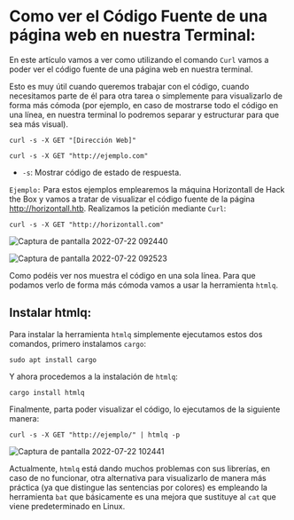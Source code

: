 # Como ver el Código Fuente de una página web en nuestra Terminal:

En este artículo vamos a ver como utilizando el comando `Curl` vamos a poder ver el código fuente de una página web en nuestra terminal. 

Esto es muy útil cuando queremos trabajar con el código, cuando necesitamos parte de él para otra tarea o simplemente para visualizarlo de forma más cómoda (por ejemplo, 
en caso de mostrarse todo el código en una línea, en nuestra terminal lo podremos separar y estructurar para que sea más visual).

    curl -s -X GET "[Dirección Web]"
    
    curl -s -X GET "http://ejemplo.com"
    
* `-s`: Mostrar código de estado de respuesta.

`Ejemplo:`
Para estos ejemplos emplearemos la máquina Horizontall de Hack the Box y vamos a tratar de visualizar el código fuente de la página http://horizontall.htb.
Realizamos la petición mediante `Curl`:

    curl -s -X GET "http://horizontall.com"
    
![Captura de pantalla 2022-07-22 092440](https://user-images.githubusercontent.com/103068924/180386416-91a4c482-ad96-4f25-91c0-622707abf0c9.png)

![Captura de pantalla 2022-07-22 092523](https://user-images.githubusercontent.com/103068924/180386501-be981aec-3fc5-49dc-bccd-6aafb5343247.png)

Como podéis ver nos muestra el código en una sola línea. Para que podamos verlo de forma más cómoda vamos a usar la herramienta `htmlq`.

## Instalar htmlq:

Para instalar la herramienta `htmlq` simplemente ejecutamos estos dos comandos, primero instalamos `cargo`:

    sudo apt install cargo
    
Y ahora procedemos a la instalación de `htmlq`:

    cargo install htmlq
   
Finalmente, parta poder visualizar el código, lo ejecutamos de la siguiente manera:

    curl -s -X GET "http://ejemplo/" | htmlq -p
        
![Captura de pantalla 2022-07-22 102441](https://user-images.githubusercontent.com/103068924/180397239-a42518f3-86cc-480f-acfc-1ef98b5a3528.png)

Actualmente, `htmlq` está dando muchos problemas con sus librerías, en caso de no funcionar, otra alternativa para visualizarlo de manera más práctica (ya que distingue las sentencias por colores)
es empleando la herramienta `bat` que básicamente es una mejora que sustituye al `cat` que viene predeterminado en Linux. 

   


 
